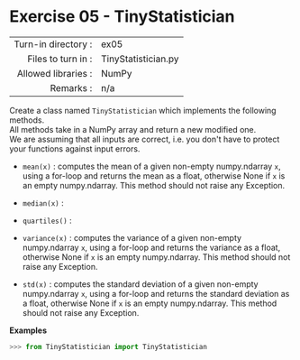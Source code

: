 # Exercise 05 - TinyStatistician

|                         |                    |
| -----------------------:| ------------------ |
|   Turn-in directory :   |  ex05              |
|   Files to turn in :    |  TinyStatistician.py |
|   Allowed libraries :   |  NumPy             |
|   Remarks :             |  n/a               |

Create a class named `TinyStatistician` which implements the following methods.   
All methods take in a NumPy array and return a new modified one.  
We are assuming that all inputs are correct, i.e. you don't have to protect your functions against input errors.

* `mean(x)` : computes the mean of a given non-empty numpy.ndarray `x`, using a for-loop and returns the mean as a float, otherwise None if `x` is an empty numpy.ndarray. This method should not raise any Exception.

* `median(x)` : 

* `quartiles()` : 

* `variance(x)` : computes the variance of a given non-empty numpy.ndarray `x`, using a for-loop and returns the variance as a float, otherwise None if `x` is an empty numpy.ndarray. This method should not raise any Exception.

* `std(x)` : computes the standard deviation of a given non-empty numpy.ndarray `x`, using a for-loop and returns the standard deviation as a float, otherwise None if `x` is an empty numpy.ndarray. This method should not raise any Exception.


**Examples**
```python
>>> from TinyStatistician import TinyStatistician

```

